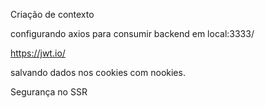 

Criação de contexto <br>


configurando axios para consumir backend em local:3333/ <br>


https://jwt.io/ <br>


salvando dados nos cookies com nookies. <br>


Segurança no SSR <br>
